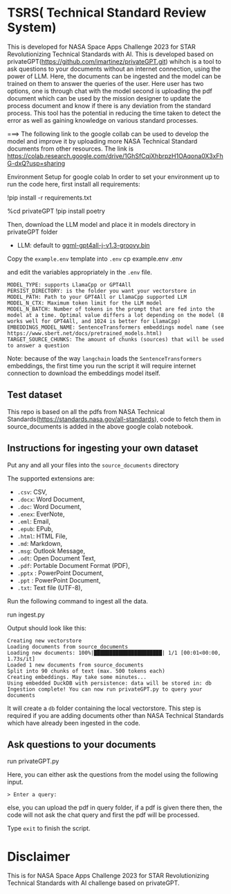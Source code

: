 # TSRS( Technical Standard Review System)
This is developed for NASA Space Apps Challenge 2023 for STAR Revolutionizing Technical Standards with AI. This is developed based on privateGPT(https://github.com/imartinez/privateGPT.git) whihch is a tool to ask questions to your documents without an internet connection, using the power of LLM. Here, the documents can be ingested and the model can be trained on them to answer the queries of the user. Here user has two options, one is through chat with the model second is uploading the pdf document which can be used by the mission designer to update the process document and know if there is any deviation from the standard process. This tool has the potential in reducing the time taken to detect the error as well as gaining knowledge on various standard processes.

===> The following link to the google collab can be used to develop the model and improve it by uploading more NASA Technical Standard documents from other resources. The link is https://colab.research.google.com/drive/1GhSfCqjXhbrpzH1OAqona0X3xFhG-dxQ?usp=sharing	

Environment Setup for google colab
In order to set your environment up to run the code here, first install all requirements:

!pip install -r requirements.txt

%cd privateGPT
!pip install poetry


Then, download the LLM model and place it in models directory in privateGPT folder
- LLM: default to [ggml-gpt4all-j-v1.3-groovy.bin](https://gpt4all.io/models/ggml-gpt4all-j-v1.3-groovy.bin)

Copy the `example.env` template into `.env`
cp example.env .env


and edit the variables appropriately in the `.env` file.
```
MODEL_TYPE: supports LlamaCpp or GPT4All
PERSIST_DIRECTORY: is the folder you want your vectorstore in
MODEL_PATH: Path to your GPT4All or LlamaCpp supported LLM
MODEL_N_CTX: Maximum token limit for the LLM model
MODEL_N_BATCH: Number of tokens in the prompt that are fed into the model at a time. Optimal value differs a lot depending on the model (8 works well for GPT4All, and 1024 is better for LlamaCpp)
EMBEDDINGS_MODEL_NAME: SentenceTransformers embeddings model name (see https://www.sbert.net/docs/pretrained_models.html)
TARGET_SOURCE_CHUNKS: The amount of chunks (sources) that will be used to answer a question
```

Note: because of the way `langchain` loads the `SentenceTransformers` embeddings, the first time you run the script it will require internet connection to download the embeddings model itself.

## Test dataset
This repo is based on all the pdfs from NASA Technical Standards(https://standards.nasa.gov/all-standards), code to fetch them in source_documents is added in the above google colab notebook.

## Instructions for ingesting your own dataset

Put any and all your files into the `source_documents` directory

The supported extensions are:

   - `.csv`: CSV,
   - `.docx`: Word Document,
   - `.doc`: Word Document,
   - `.enex`: EverNote,
   - `.eml`: Email,
   - `.epub`: EPub,
   - `.html`: HTML File,
   - `.md`: Markdown,
   - `.msg`: Outlook Message,
   - `.odt`: Open Document Text,
   - `.pdf`: Portable Document Format (PDF),
   - `.pptx` : PowerPoint Document,
   - `.ppt` : PowerPoint Document,
   - `.txt`: Text file (UTF-8),

Run the following command to ingest all the data.

run ingest.py

Output should look like this:

```shell
Creating new vectorstore
Loading documents from source_documents
Loading new documents: 100%|██████████████████████| 1/1 [00:01<00:00,  1.73s/it]
Loaded 1 new documents from source_documents
Split into 90 chunks of text (max. 500 tokens each)
Creating embeddings. May take some minutes...
Using embedded DuckDB with persistence: data will be stored in: db
Ingestion complete! You can now run privateGPT.py to query your documents
```

It will create a `db` folder containing the local vectorstore. This step is required if you are adding documents other than NASA Technical Standards which have already been ingested in the code.


## Ask questions to your documents
run privateGPT.py

Here, you can either ask the questions from the model using the following input.

```plaintext
> Enter a query:
```
else, you can upload the pdf in query folder, if a pdf is given there then, the code will not ask the chat query and first the pdf will be processed.

Type `exit` to finish the script.



# Disclaimer
This is for NASA Space Apps Challenge 2023 for STAR Revolutionizing Technical Standards with AI challenge based on privateGPT.
